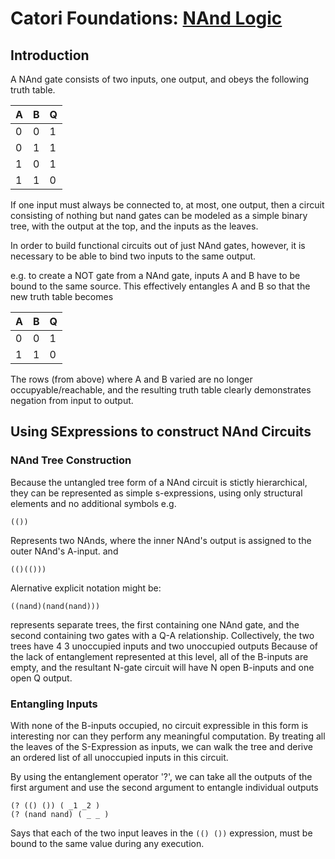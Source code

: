 # Catori Foundations: [NAnd Logic](https://en.wikipedia.org/wiki/NAND_logic)

## Introduction

A NAnd gate consists of two inputs, one output, and obeys the following truth table.

| A 	| B 	| Q 	|
|---	|---	|----	|
| 0 	| 0 	| 1 	|
| 0 	| 1 	| 1 	|
| 1 	| 0 	| 1 	|
| 1 	| 1 	| 0 	|

If one input must always be connected to, at most, one output, then
a circuit consisting of nothing but nand gates can be modeled as a simple
binary tree, with the output at the top, and the inputs as the leaves.

In order to build functional circuits out of just NAnd gates, however,
it is necessary to be able to bind two inputs to the same output. 

e.g. to create a NOT gate from a NAnd gate, inputs A and B have to be bound to the same 
source. This effectively entangles A and B so that the new truth table becomes

| A 	| B 	| Q 	|
|---	|---	|----	|
| 0 	| 0 	| 1 	|
| 1 	| 1 	| 0 	|

The rows (from above) where A and B varied are no longer occupyable/reachable, and 
the resulting truth table clearly demonstrates negation from input to output.

## Using SExpressions to construct NAnd Circuits
### NAnd Tree Construction
Because the untangled tree form of a NAnd circuit is stictly hierarchical,
they can be represented as simple s-expressions, using only structural elements and no additional symbols
e.g.
```
(())
```
 Represents two NAnds, where the inner NAnd's output is assigned to the 
outer NAnd's A-input. and
```
(()(()))
```

Alernative explicit notation might be:
```
((nand)(nand(nand)))
``` 
represents separate trees, the first containing one NAnd gate,
and the second containing two gates with a Q-A relationship.
Collectively, the two trees have 4 3 unoccupied inputs and two unoccupied outputs
Because of the lack of entanglement represented at this level, all of the 
B-inputs are empty, and the resultant N-gate circuit will have N open B-inputs
and one open Q output.

### Entangling Inputs
With none of the B-inputs occupied, no circuit expressible in this form
is interesting nor can they perform any meaningful computation. By treating 
all the leaves of the S-Expression as inputs, we can walk the tree and derive an
ordered list of all unoccupied inputs in this circuit.

By using the entanglement operator '?', we can take all the outputs of the 
first argument and use the second argument to entangle individual outputs
```
(? (() ()) ( _1 _2 )
(? (nand nand) ( _ _ )
```
Says that each of the two input leaves in the ```(() ())``` expression,
must be bound to the same value during any execution. 
